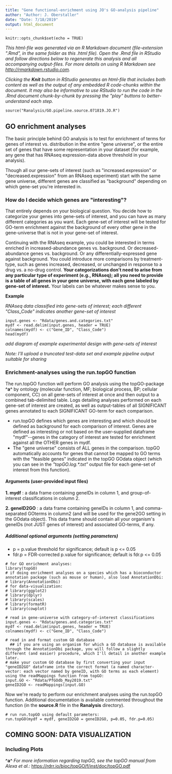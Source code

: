 ```yaml
---
title: "Gene functional-enrichment using JO's GO-analysis pipeline"
author: "Author: J. Oberstaller"
date: "Date: 7/18/2019"
output: html_document
---
```


```{r setup, include=FALSE}
knitr::opts_chunk$set(echo = TRUE)
```
*This html-file was generated via an R Markdown document (file-extension ".Rmd", in the same folder as this .html file). Open the .Rmd file in RStudio and follow directions below to regenerate this analysis and all accompanying output-files. For more details on using R Markdown see <http://rmarkdown.rstudio.com>.*

*Clicking the **Knit** button in RStudio generates an html-file that includes both content as well as the output of any embedded R code-chunks within the document. It may also be informative to use RStudio to run the code in the .Rmd document chunk-by-chunk by pressing the "play" buttons to better-understand each step.*
```{r load source functions, message=FALSE}
source("Ranalysis/GO.pipeline.source.071819.JO.R")
```
## GO enrichment analyses ##

The basic principle behind GO analysis is to test for enrichment of terms for genes of interest vs. distribution in the entire "gene universe", or the entire set of genes that have some representation in your dataset (for example, any gene that has RNAseq expression-data above threshold in your analysis).

Though all our gene-sets of interest (such as "increased.expression" or "decreased.expression" from an RNAseq experiment) start with the same gene universe, different genes are classified as "background" depending on which gene-set you're interested in.


### How do I decide which genes are "interesting"? ###

That entirely depends on your biological question. You decide how to categorize your genes into gene-sets of interest, and you can have as many different categories as you want. Each gene-set of interest will be tested for GO-term enrichment against the background of every other gene in the gene-universe that is not in your gene-set of interest.

Continuing with the RNAseq example, you could be interested in terms enriched in increased-abundance genes vs. background. Or decreased-abundance genes vs. background. Or any differentially-expressed gene against background. You could introduce more comparisons by treatment-type, such as genes increased, decreased, or unchanged in response to a drug vs. a no-drug control. **Your categorizations don't need to arise from any particular type of experiment (e.g., RNAseq); all you need to provide is a table of all genes in your gene universe, with each gene labeled by gene-set of interest.** Your labels can be whatever makes sense to you.

**Example**

*RNAseq data classified into gene-sets of interest; each different "Class_Code" indicates another gene-set of interest*

```{r, echo = FALSE}
input.genes <- "Rdata/genes.and.categories.txt"
mydf <- read.delim(input.genes, header = TRUE)
colnames(mydf) <- c("Gene_ID", "Class_Code")
head(mydf)
```

*add diagram of example experimental design with gene-sets of interest*

*Note: I'll upload a truncated test-data set and example pipeline output suitable for sharing*

### Enrichment-analyses using the run.topGO function ###

The run.topGO function will perform GO analysis using the topGO-package **^a^** by ontology (molecular function, MF; biological process, BP; cellular component, CC) on all gene-sets of interest at once and then output to a combined tab-delimited table. Logs detailing analyses performed on each gene-set of interest are created, as well as output-tables of all SIGNIFICANT genes annotated to each SIGNIFICANT GO-term for each comparison.

  + run.topGO defines which genes are interesting and which should be defined as background for each comparison of interest. Genes are defined as interesting or not based on the user-supplied dataframe "mydf"--genes in the category of interest are tested for enrichment against all the OTHER genes in mydf.
  + The "gene universe" consists of ALL genes in the comparison. topGO automatically accounts for genes that cannot be mapped to GO terms with the "feasible genes" indicated in the topGO GOdata object (which you can see in the *"topGO.log.\*.txt"* output file for each gene-set of interest from this function).

#### Arguments (user-provided input files) ####

  **1. mydf** : a data frame containing geneIDs in column 1, and group-of-interest classifications in column 2.
  
  **2. geneID2GO** : a data frame containing geneIDs in column 1, and comma-separated GOterms in column2 (and will be used for the gene2GO setting in the GOdata object). This data frame should contain all your organism's geneIDs (not JUST genes of interest) and associated GO-terms, if any.

##### Additional optional arguments (setting parameters) #####

  + p = p.value threshold for significance; default is p <= 0.05
  + fdr.p = FDR-corrected p.value for significance; default is fdr.p <= 0.05


```{r load necessary packages}
# for GO enrichment analyses:
library(topGO)
# if doing enrichment analyses on a species which has a bioconductor annotation package (such as mouse or human), also load AnnotationDbi:
# library(AnnotationDbi)
# for data-visualization:
# library(ggplot2)
# library(dplyr)
# library(scales)
# library(formatR)
# library(cowplot)
```

```{r read in gene-universe with category-of-interest classifications}
# read in gene-universe with category-of-interest classifications
input.genes <- "Rdata/genes.and.categories.txt"
mydf <- read.delim(input.genes, header = TRUE)
colnames(mydf) <- c("Gene_ID", "Class_Code")
```

```{r read in and format custom GO database}
# read in and format custom GO database
  ## if you are using an organism for which a GO database is available through the AnnotationDbi package, you will follow a slightly different (and easier) procedure, which I'll detail in another example later.
# make your custom GO database by first converting your input "geneID2GO" dataframe into the correct format (a named character-vector: each vector named by geneID, with GO terms as each element) using the readMappings function from topGO:
input.GO <- "Rdata/PfGOdb_May2019.txt"
geneID2GO <- readMappings(input.GO)
```

Now we're ready to perform our enrichment analyses using the run.topGO function. Additional documentation is available commented throughout the function (in the **source.R** file in the **Ranalysis** directory).

```{r run.topGO function, warning=FALSE}
# run run.topGO using default parameters:
run.topGO(mydf = mydf, geneID2GO = geneID2GO, p=0.05, fdr.p=0.05)
```


## COMING SOON: DATA VISUALIZATION ##


### Including Plots



**^a^** *For more information regarding topGO, see the topGO manual from Alexa et al.:* https://rdrr.io/bioc/topGO/f/inst/doc/topGO.pdf
